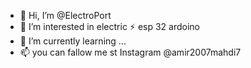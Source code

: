 - 👋 Hi, I’m @ElectroPort
- 👀 I’m interested in electric ⚡ esp 32 ardoino
- 🌱 I’m currently learning ...
- 📫 you can fallow me st Instagram
  @amir2007mahdi7

<!---
ElectroPort/ElectroPort is a ✨ special ✨ repository because its `README.md` (this file) appears on your GitHub profile.
You can click the Preview link to take a look at your changes.
--->
